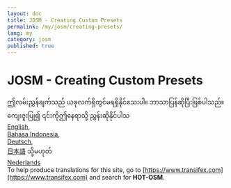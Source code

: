 ```yaml
---
layout: doc
title: JOSM - Creating Custom Presets
permalink: /my/josm/creating-presets/
lang: my
category: josm
published: true
---
```


JOSM - Creating Custom Presets
=============================  

ဤလမ်းညွှန်ချက်သည် ယခုလက်ရှိတွင်မရရှိနိုင်သေးပါ။ ဘာသာပြန်ဆိုပြီးဖြစ်ပါသည်။ ကျေးဇူးပြု၍ ၎င်းကိုဤနေရာသို့ ညွှန်းဆိုနိုင်ပါသ  
[English](/en/josm/creating-presets/),  
[Bahasa Indonesia](/bi/josm/creating-presets/),  <!--
[Czech](/cs/josm/creating-presets/),-->   
[Deutsch](/de/josm/creating-presets/),  <!--
[Español](/es/josm/creating-presets/),  
[فارسی](/fa/josm/creating-presets/),  
[Français](/fr/josm/creating-presets/),  
[Hrvatski](/hr/josm/creating-presets/),  
[Italiano](/it/josm/creating-presets/),-->  
[日本語](/ja/josm/creating-presets/) သို့မဟုတ်    <!--
[Norsk](/nb/josm/creating-presets/), -->  
[Nederlands](/nl/josm/creating-presets/)  <!--
[Português](/pt/josm/creating-presets/),  
[Русский](/ru/josm/creating-presets/),  
[Kiswahili](/sw/josm/creating-presets/),  
[Українська](/uk/josm/creating-presets/),
[简体中文](/zh/josm/creating-presets/).-->  
To help produce translations for this site, go to [https://www.transifex.com](https://www.transifex.com) and search for **HOT-OSM**.

